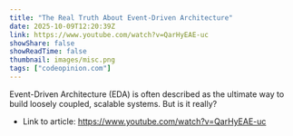 ```yaml
---
title: "The Real Truth About Event-Driven Architecture"
date: 2025-10-09T12:20:39Z
link: https://www.youtube.com/watch?v=QarHyEAE-uc
showShare: false
showReadTime: false
thumbnail: images/misc.png
tags: ["codeopinion.com"]
---
```

Event-Driven Architecture (EDA) is often described as the ultimate way to build loosely coupled, scalable systems. But is it really?

- Link to article: https://www.youtube.com/watch?v=QarHyEAE-uc